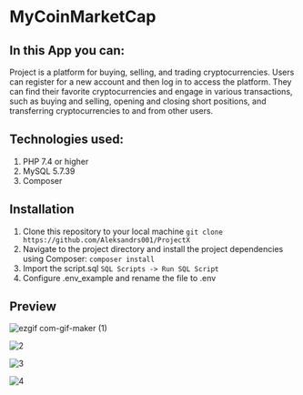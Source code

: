 # MyCoinMarketCap

## In this App you can:

Project is a platform for buying, selling, and trading cryptocurrencies. Users can register for a new account and then log in to access the platform. They can find their favorite cryptocurrencies and engage in various transactions, such as buying and selling, opening and closing short positions, and transferring cryptocurrencies to and from other users.

## Technologies used:

<ol>
<li>PHP 7.4 or higher</li>
<li>MySQL 5.7.39</li>
<li>Composer</li>
</ol>

## Installation

1. Clone this repository to your local machine 
`git clone https://github.com/Aleksandrs001/ProjectX`
2. Navigate to the project directory and install the project dependencies using Composer:
`composer install`
3. Import the script.sql
`SQL Scripts -> Run SQL Script`
5. Configure .env_example and rename the file to .env

## Preview
![ezgif com-gif-maker (1)](https://user-images.githubusercontent.com/113251847/209560171-9d69fdeb-6c29-4e6a-a18d-b7123a615ce2.gif)

![2](https://user-images.githubusercontent.com/113251847/209560385-fed90417-85f3-4273-96d5-40e508429b54.gif)

![3](https://user-images.githubusercontent.com/113251847/209560520-2002e23b-d92a-4306-b841-f97e2f7d6c66.gif)

![4](https://user-images.githubusercontent.com/113251847/209560893-152f9e4b-3c9f-4733-8585-a149882b54c6.gif)


